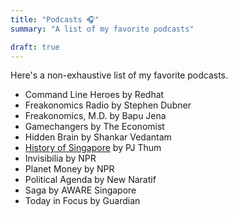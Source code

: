 ```yaml
---
title: "Podcasts 🎧"
summary: "A list of my favorite podcasts"

draft: true
---
```


Here's a non-exhaustive list of my favorite podcasts.

- Command Line Heroes by Redhat
- Freakonomics Radio by Stephen Dubner
- Freakonomics, M.D. by Bapu Jena
- Gamechangers by The Economist
- Hidden Brain by Shankar Vedantam
- [History of Singapore](https://soundcloud.com/historysg) by PJ Thum
- Invisibilia by NPR
- Planet Money by NPR
- Political Agenda by New Naratif
- Saga by AWARE Singapore
- Today in Focus by Guardian